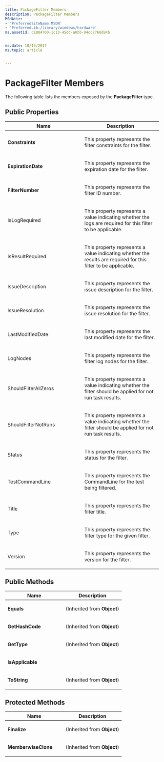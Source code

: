 ```yaml
---
title: PackageFilter Members
description: PackageFilter Members
MSHAttr:
- 'PreferredSiteName:MSDN'
- 'PreferredLib:/library/windows/hardware'
ms.assetid: c1804700-1c13-45dc-a0bb-94cc7768d84b


ms.date: 10/15/2017
ms.topic: article


---
```


# PackageFilter Members


The following table lists the members exposed by the **PackageFilter** type.

## <span id="Public_Properties"></span><span id="public_properties"></span><span id="PUBLIC_PROPERTIES"></span>Public Properties


<table>
<colgroup>
<col width="50%" />
<col width="50%" />
</colgroup>
<thead>
<tr class="header">
<th>Name</th>
<th>Description</th>
</tr>
</thead>
<tbody>
<tr class="odd">
<td><p><strong>Constraints</strong></p></td>
<td><p>This property represents the filter constraints for the filter.</p></td>
</tr>
<tr class="even">
<td><p><strong>ExpirationDate</strong></p></td>
<td><p>This property represents the expiration date for the filter.</p></td>
</tr>
<tr class="odd">
<td><p><strong>FilterNumber</strong></p></td>
<td><p>This property represents the filter ID number.</p></td>
</tr>
<tr class="even">
<td><p>IsLogRequired</p></td>
<td><p>This property represents a value indicating whether the logs are required for this filter to be applicable.</p></td>
</tr>
<tr class="odd">
<td><p>IsResultRequired</p></td>
<td><p>This property represents a value indicating whether the results are required for this filter to be applicable.</p></td>
</tr>
<tr class="even">
<td><p>IssueDescription</p></td>
<td><p>This property represents the issue description for the filter.</p></td>
</tr>
<tr class="odd">
<td><p>IssueResolution</p></td>
<td><p>This property represents the issue resolution for the filter.</p></td>
</tr>
<tr class="even">
<td><p>LastModifiedDate</p></td>
<td><p>This property represents the last modified date for the filter.</p></td>
</tr>
<tr class="odd">
<td><p>LogNodes</p></td>
<td><p>This property represents the filter log nodes for the filter.</p></td>
</tr>
<tr class="even">
<td><p>ShouldFilterAllZeros</p></td>
<td><p>This property represents a value indicating whether the filter should be applied for not run task results.</p></td>
</tr>
<tr class="odd">
<td><p>ShouldFilterNotRuns</p></td>
<td><p>This property represents a value indicating whether the filter should be applied for not run task results.</p></td>
</tr>
<tr class="even">
<td><p>Status</p></td>
<td><p>This property represents the status for the filter.</p></td>
</tr>
<tr class="odd">
<td><p>TestCommandLine</p></td>
<td><p>This property represents the CommandLine for the test being filtered.</p></td>
</tr>
<tr class="even">
<td><p>Title</p></td>
<td><p>This property represents the filter title.</p></td>
</tr>
<tr class="odd">
<td><p>Type</p></td>
<td><p>This property represents the filter type for the given filter.</p></td>
</tr>
<tr class="even">
<td><p>Version</p></td>
<td><p>This property represents the version for the filter.</p></td>
</tr>
</tbody>
</table>

 

## <span id="Public_Methods"></span><span id="public_methods"></span><span id="PUBLIC_METHODS"></span>Public Methods


<table>
<colgroup>
<col width="50%" />
<col width="50%" />
</colgroup>
<thead>
<tr class="header">
<th>Name</th>
<th>Description</th>
</tr>
</thead>
<tbody>
<tr class="odd">
<td><p><strong>Equals</strong></p></td>
<td><p>(Inherited from <strong>Object</strong>)</p></td>
</tr>
<tr class="even">
<td><p><strong>GetHashCode</strong></p></td>
<td><p>(Inherited from <strong>Object</strong>)</p></td>
</tr>
<tr class="odd">
<td><p><strong>GetType</strong></p></td>
<td><p>(Inherited from <strong>Object</strong>)</p></td>
</tr>
<tr class="even">
<td><p><strong>IsApplicable</strong></p></td>
<td><p></p></td>
</tr>
<tr class="odd">
<td><p><strong>ToString</strong></p></td>
<td><p>(Inherited from <strong>Object</strong>)</p></td>
</tr>
</tbody>
</table>

 

## <span id="Protected_Methods"></span><span id="protected_methods"></span><span id="PROTECTED_METHODS"></span>Protected Methods


<table>
<colgroup>
<col width="50%" />
<col width="50%" />
</colgroup>
<thead>
<tr class="header">
<th>Name</th>
<th>Description</th>
</tr>
</thead>
<tbody>
<tr class="odd">
<td><p><strong>Finalize</strong></p></td>
<td><p>(Inherited from <strong>Object</strong>)</p></td>
</tr>
<tr class="even">
<td><p><strong>MemberwiseClone</strong></p></td>
<td><p>(Inherited from <strong>Object</strong>)</p></td>
</tr>
</tbody>
</table>

 

 

 






